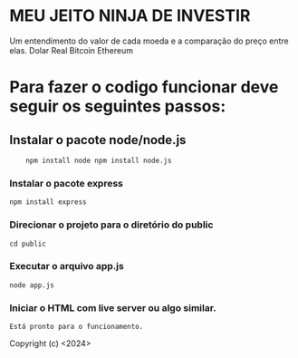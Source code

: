 # MEU JEITO NINJA DE INVESTIR
Um entendimento do valor de cada moeda e a comparação do preço entre elas.
Dolar
Real
Bitcoin
Ethereum

# Para fazer o codigo funcionar deve seguir os seguintes passos:
## Instalar o pacote node/node.js
``    npm install node
    npm install node.js``

### Instalar o pacote  express
    npm install express

### Direcionar o projeto para  o diretório do public
    cd public

### Executar o arquivo app.js
    node app.js

### Iniciar o HTML com live server ou algo  similar.
    Está pronto para o funcionamento.




Copyright (c) <2024> <Eduardo Plotchkacz Drozdz>